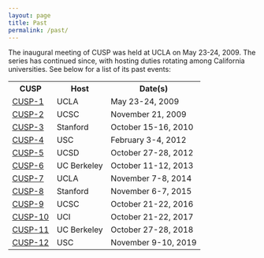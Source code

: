 ```yaml
---
layout: page
title: Past
permalink: /past/
---
```


The inaugural meeting of CUSP was held at UCLA on May 23-24, 2009. The series has continued since, with hosting duties  rotating among California universities. See below for a list of its past events:

<table>
<tr><th>CUSP</th><th>Host</th><th>Date(s)</th></tr>
<tr><td><a href="https://linguistics.ucla.edu/general/Newletters/newslet9.htm#CUSP">CUSP-1</a></td><td>UCLA</td><td>May 23-24, 2009</td></tr>
<tr><td><a href="https://web.archive.org/web/20160429170307/http://babel.ucsc.edu/cusp/">CUSP-2</a></td><td>UCSC</td><td>November 21, 2009</td></tr>
<tr><td><a href="https://web.archive.org/web/20191212102901/https://linguistics.stanford.edu/research/semantics-and-pragmatics/construction-meaning-workshop/past-events/cusp-3">CUSP-3</a></td><td>Stanford<td>October 15-16, 2010</td></tr>
<tr><td><a href="https://sites.google.com/site/cuspatusc2012/">CUSP-4</a></td><td>USC</td><td>February 3-4, 2012</td></tr>
<tr><td><a href="https://cusp.ucsd.edu/">CUSP-5</a></td><td>UCSD</td><td>October 27-28, 2012</td></tr>
<tr><td><a href=https://linguistics.berkeley.edu/~cusp6/Welcome.html>CUSP-6</a><td>UC Berkeley</td><td>October 11-12, 2013</td></tr>
<tr><td><a href="https://web.archive.org/web/20150312182535/http://www.linguistics.ucla.edu:80/people/grads/lwinans/cusp7/">CUSP-7</a></td><td>UCLA</td><td>November 7-8, 2014</td></tr>
<tr><td><a href="https://web.archive.org/web/20200927073132/https://linguistics.stanford.edu/events/cusp-8-california-universities-semantics-and-pragmatics-workshop">CUSP-8</a></td><td>Stanford</td><td>November 6-7, 2015</td></tr>
<tr><td><a href="https://sites.google.com/a/ucsc.edu/cusp-9/home">CUSP-9</a></td><td>UCSC</td><td>October 21-22, 2016</td></tr>
<tr><td><a href="https://sites.uci.edu/cusp10/">CUSP-10</a></td><td>UCI</td><td>October 21-22, 2017</td></tr>
<tr><td><a href="http://linguistics.berkeley.edu/cusp11/">CUSP-11</a></td><td>UC Berkeley</td><td>October 27-28, 2018</td></tr>
<tr><td><a href="https://denizrudin.github.io/cusp12.html">CUSP-12</a></td><td>USC</td><td>November 9-10, 2019</td></tr>
</table>



